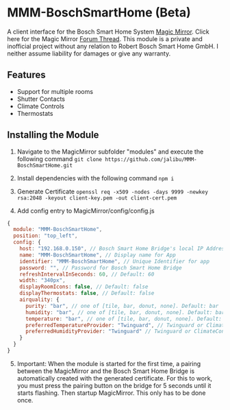 # MMM-BoschSmartHome (Beta)
A client interface for the Bosch Smart Home System [Magic Mirror](https://magicmirror.builders/).
Click here for the Magic Mirror [Forum Thread](https://forum.magicmirror.builders/topic/14347/mmm-bsh-bosch-smart-home/).
This module is a private and inofficial project without any relation to Robert Bosch Smart Home GmbH. I neither assume liability for damages or give any warranty.


## Features
- Support for multiple rooms
- Shutter Contacts
- Climate Controls
- Thermostats

## Installing the Module
1) Navigate to the MagicMirror subfolder "modules" and execute the following command
`git clone https://github.com/jalibu/MMM-BoschSmartHome.git`

2) Install dependencies with the following command
`npm i`

3) Generate Certificate
`openssl req -x509 -nodes -days 9999 -newkey rsa:2048 -keyout client-key.pem -out client-cert.pem`

4) Add config entry to MagicMirror/config/config.js
```javascript
{
  module: "MMM-BoschSmartHome",
  position: "top_left",
  config: {
    host: "192.168.0.150", // Bosch Smart Home Bridge's local IP Address
    name: "MMM-BoschSmartHome", // Display name for App
    identifier: "MMM-BoschSmartHome", // Unique Identifier for app
    password: "", // Password for Bosch Smart Home Bridge
    refreshIntervalInSeconds: 60, // Default: 60
    width: "340px",
    displayRoomIcons: false, // Default: false
    displayThermostats: false, // Default: false
    airquality: {
      purity: "bar", // one of [tile, bar, donut, none]. Default: bar
      humidity: "bar", // one of [tile, bar, donut, none]. Default: bar
      temperature: "bar", // one of [tile, bar, donut, none]. Default: bar
      preferredTemperatureProvider: "Twinguard", // Twinguard or ClimateControl. Default: Twinguard, but falls back to CC
      preferredHumidityProvider: "Twinguard" // Twinguard or ClimateControl. Default: Twinguard, but falls back to CC
    }
  }
}
```
5) Important: When the module is started for the first time, a pairing between the MagicMirror and the Bosch Smart Home Bridge is automatically created with the generated certificate. For this to work, you must press the pairing button on the bridge for 5 seconds until it starts flashing. Then startup MagicMirror. This only has to be done once.
